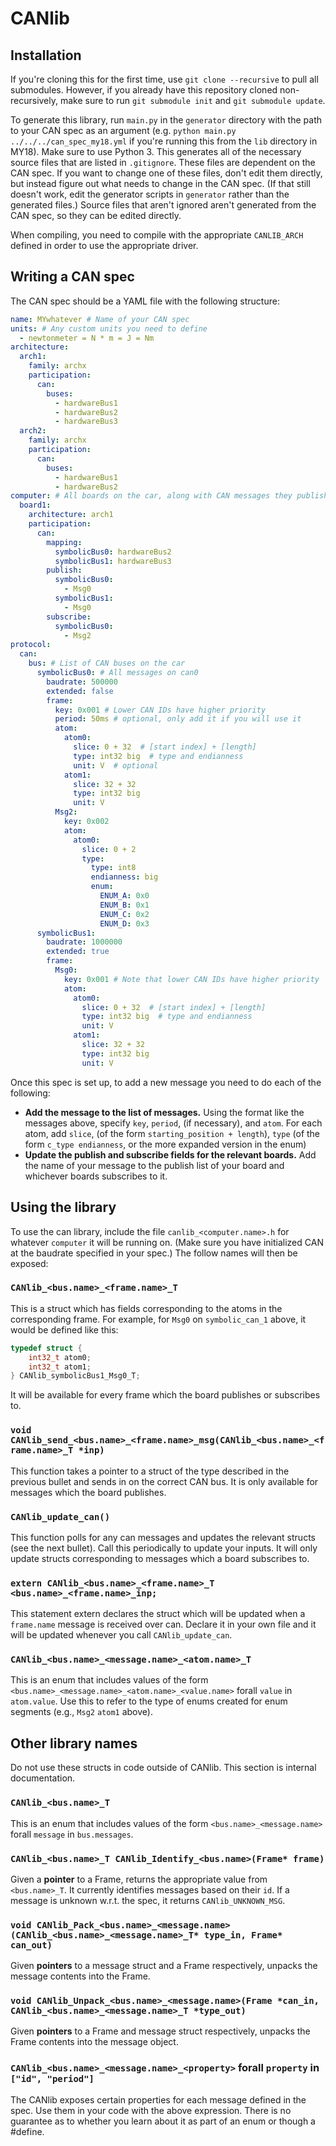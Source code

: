 # CANlib

## Installation
If you're cloning this for the first time, use `git clone --recursive` to pull all submodules. However, if you already have this repository cloned non-recursively, make sure to run `git submodule init` and `git submodule update`.

To generate this library, run `main.py` in the `generator` directory with the path to your CAN spec as an argument (e.g. `python main.py ../../../can_spec_my18.yml` if you're running this from the `lib` directory in MY18). Make sure to use Python 3. This generates all of the necessary source files that are listed in `.gitignore`. These files are dependent on the CAN spec. If you want to change one of these files, don't edit them directly, but instead figure out what needs to change in the CAN spec. (If that still doesn't work, edit the generator scripts in `generator` rather than the generated files.) Source files that aren't ignored aren't generated from the CAN spec, so they can be edited directly.

When compiling, you need to compile with the appropriate `CANLIB_ARCH` defined in order to use the appropriate driver.

## Writing a CAN spec
The CAN spec should be a YAML file with the following structure:
```yaml
name: MYwhatever # Name of your CAN spec
units: # Any custom units you need to define
  - newtonmeter = N * m = J = Nm
architecture:
  arch1:
    family: archx
    participation:
      can:
        buses:
          - hardwareBus1
          - hardwareBus2
          - hardwareBus3
  arch2:
    family: archx
    participation:
      can:
        buses:
          - hardwareBus1
          - hardwareBus2
computer: # All boards on the car, along with CAN messages they publish and subscribe to
  board1:
    architecture: arch1
    participation:
      can:
        mapping:
          symbolicBus0: hardwareBus2
          symbolicBus1: hardwareBus3
        publish:
          symbolicBus0:
            - Msg0
          symbolicBus1:
            - Msg0
        subscribe:
          symbolicBus0:
            - Msg2
protocol:
  can:
    bus: # List of CAN buses on the car
      symbolicBus0: # All messages on can0
        baudrate: 500000
        extended: false
        frame:
          key: 0x001 # Lower CAN IDs have higher priority
          period: 50ms # optional, only add it if you will use it
          atom:
            atom0:
              slice: 0 + 32  # [start index] + [length]
              type: int32 big  # type and endianness
              unit: V  # optional
            atom1:
              slice: 32 + 32
              type: int32 big
              unit: V
          Msg2:
            key: 0x002
            atom:
              atom0:
                slice: 0 + 2
                type:
                  type: int8
                  endianness: big
                  enum:
                    ENUM_A: 0x0
                    ENUM_B: 0x1
                    ENUM_C: 0x2
                    ENUM_D: 0x3
      symbolicBus1:
        baudrate: 1000000
        extended: true
        frame:
          Msg0:
            key: 0x001 # Note that lower CAN IDs have higher priority
            atom:
              atom0:
                slice: 0 + 32  # [start index] + [length]
                type: int32 big  # type and endianness
                unit: V
              atom1:
                slice: 32 + 32
                type: int32 big
                unit: V
```
Once this spec is set up, to add a new message you need to do each of the following:
- **Add the message to the list of messages.** Using the format like the messages above, specify `key`, `period`, (if necessary), and `atom`. For each atom, add `slice`, (of the form `starting_position + length`), `type` (of the form `c_type endianness`, or the more expanded version in the enum)
- **Update the publish and subscribe fields for the relevant boards.** Add the name of your message to the publish list of your board and whichever boards subscribes to it.


## Using the library

To use the can library, include the file `canlib_<computer.name>.h` for whatever `computer` it will be running on. (Make sure you have initialized CAN at the baudrate specified in your spec.) The follow names will then be exposed:

### `CANlib_<bus.name>_<frame.name>_T`

This is a struct which has fields corresponding to the atoms in the corresponding frame.
For example, for `Msg0` on `symbolic_can_1` above, it would be defined like this:
```c
typedef struct {
	int32_t atom0;
	int32_t atom1;
} CANlib_symbolicBus1_Msg0_T;
```

 It will be available for every frame which the board publishes or subscribes to.

### `void CANlib_send_<bus.name>_<frame.name>_msg(CANlib_<bus.name>_<frame.name>_T *inp)`

This function takes a pointer to a struct of the type described in the previous bullet and sends in on the correct CAN bus. It is only available for messages which the board publishes.

### `CANlib_update_can()`

This function polls for any can messages and updates the relevant structs (see the next bullet). Call this periodically to update your inputs. It will only update structs corresponding to messages which a board subscribes to.

### `extern CANlib_<bus.name>_<frame.name>_T <bus.name>_<frame.name>_inp;`

This statement extern declares the struct which will be updated when a `frame.name` message is received over can. Declare it in your own file and it will be updated whenever you call `CANlib_update_can`.

### `CANlib_<bus.name>_<message.name>_<atom.name>_T`
This is an enum that includes values of the form `<bus.name>_<message.name>_<atom.name>_<value.name>` forall `value` in `atom.value`. Use this to refer to the type of enums created for enum segments (e.g., `Msg2` `atom1` above).

## Other library names
Do not use these structs in code outside of CANlib. This section is internal documentation.

### `CANlib_<bus.name>_T`
This is an enum that includes values of the form `<bus.name>_<message.name>` forall `message` in `bus.messages`.

### `CANlib_<bus.name>_T CANlib_Identify_<bus.name>(Frame* frame)`
Given a **pointer** to a Frame, returns the appropriate value from `<bus.name>_T`. It currently identifies
messages based on their `id`. If a message is unknown w.r.t. the spec, it returns `CANlib_UNKNOWN_MSG`.

### `void CANlib_Pack_<bus.name>_<message.name>(CANlib_<bus.name>_<message.name>_T* type_in, Frame* can_out)`
Given **pointers** to a message struct and a Frame respectively, unpacks the message contents into the Frame.

### `void CANlib_Unpack_<bus.name>_<message.name>(Frame *can_in, CANlib_<bus.name>_<message.name>_T *type_out)`
Given **pointers** to a Frame and message struct respectively, unpacks the Frame contents into the message object.

### `CANlib_<bus.name>_<message.name>_<property>` forall `property` in `["id", "period"]`
The CANlib exposes certain properties for each message defined in the spec. Use them in your code with the above expression. There is no guarantee as to whether you learn about it as part of an enum or though a #define.
